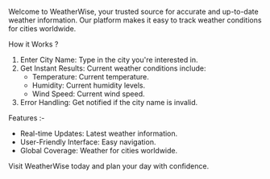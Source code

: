 Welcome to WeatherWise, your trusted source for accurate and up-to-date weather information. Our platform makes it easy to track weather conditions for cities worldwide.

How it Works ?
1. Enter City Name: Type in the city you're interested in.
2. Get Instant Results: Current weather conditions include:
    - Temperature: Current temperature.
    - Humidity: Current humidity levels.
    - Wind Speed: Current wind speed.
3. Error Handling: Get notified if the city name is invalid.

Features :-
- Real-time Updates: Latest weather information.
- User-Friendly Interface: Easy navigation.
- Global Coverage: Weather for cities worldwide.

Visit WeatherWise today and plan your day with confidence.
